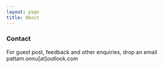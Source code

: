 ```yaml
---
layout: page
title: About
---
```

### Contact
For guest post, feedback and other enquiries, drop an email
 pattam.onnu[at]outlook.com


